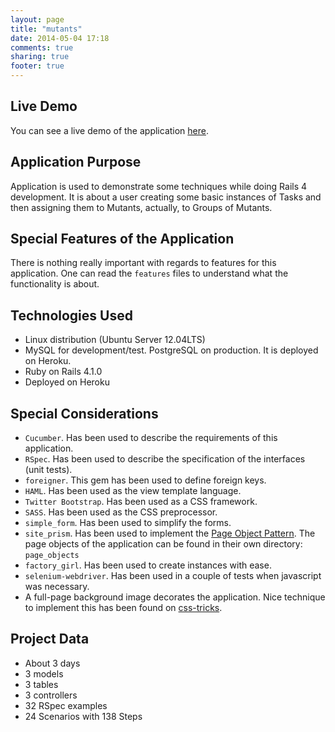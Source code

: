 ```yaml
---
layout: page
title: "mutants"
date: 2014-05-04 17:18
comments: true
sharing: true
footer: true
---
```


## Live Demo

You can see a live demo of the application [here](http://shielded-mesa-1223.herokuapp.com/).

## Application Purpose

Application is used to demonstrate some techniques while doing Rails 4 development. It is about a user creating some basic instances of Tasks and then assigning
them to Mutants, actually, to Groups of Mutants.

## Special Features of the Application

There is nothing really important with regards to features for this application. One can read the `features` files
to understand what the functionality is about.

## Technologies Used

* Linux distribution (Ubuntu Server 12.04LTS)
* MySQL for development/test. PostgreSQL on production. It is deployed on Heroku.
* Ruby on Rails 4.1.0
* Deployed on Heroku

## Special Considerations

* `Cucumber`. Has been used to describe the requirements of this application. 
* `RSpec`. Has been used to describe the specification of the interfaces (unit tests).
* `foreigner`. This gem has been used to define foreign keys.
* `HAML`. Has been used as the view template language.
* `Twitter Bootstrap`. Has been used as a CSS framework.
* `SASS`. Has been used as the CSS preprocessor.
* `simple_form`. Has been used to simplify the forms.
* `site_prism`. Has been used to implement the [Page Object Pattern](http://martinfowler.com/bliki/PageObject.html). The page objects of the application can be found in their own directory: `page_objects`
* `factory_girl`. Has been used to create instances with ease.
* `selenium-webdriver`. Has been used in a couple of tests when javascript was necessary.
* A full-page background image decorates the application. Nice technique to implement this has been found on [css-tricks](https://www.google.gr/url?sa=t&rct=j&q=&esrc=s&source=web&cd=1&cad=rja&uact=8&ved=0CCgQFjAA&url=http%3A%2F%2Fcss-tricks.com%2Fperfect-full-page-background-image%2F&ei=RSpmU4zWAomN7Qae8IGADg&usg=AFQjCNEhgsFuP7_T7nQ8VxEGzEt0rkktCw&bvm=bv.65788261,d.ZGU).

## Project Data

* About 3 days
* 3 models
* 3 tables
* 3 controllers
* 32 RSpec examples
* 24 Scenarios with 138 Steps